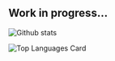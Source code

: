 ## Work in progress...
![Github stats](https://github-readme-stats.vercel.app/api?username=gustavo-bozzano&theme=tokyonight&show_icons=true&count_private=true)

![Top Languages Card](https://github-readme-stats.vercel.app/api/top-langs/?username=gustavo-bozzano&layout=compact)

<!--
**gustavo-bozzano/gustavo-bozzano** is a ✨ _special_ ✨ repository because its `README.md` (this file) appears on your GitHub profile.

Here are some ideas to get you started:

- 🔭 I’m currently working on ...
- 🌱 I’m currently learning ...
- 👯 I’m looking to collaborate on ...
- 🤔 I’m looking for help with ...
- 💬 Ask me about ...
- 📫 How to reach me: ...
- 😄 Pronouns: ...
- ⚡ Fun fact: ...
-->
